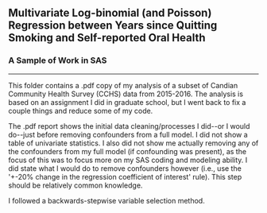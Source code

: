 ## Multivariate Log-binomial (and Poisson) Regression between Years since Quitting Smoking and Self-reported Oral Health 
### A Sample of Work in SAS  
---
This folder contains a .pdf copy of my analysis of a subset of Candian Community Health Survey (CCHS) data from 2015-2016. The analysis is based on an assignment I did in graduate school, but I went back to fix a couple things and reduce some of my code.

The .pdf report shows the initial data cleaning/processes I did--or I would do--just before removing confounders from a full model.
I did not show a table of univariate statistics. I also did not show me actually removing any of the confounders from my full model (if confounding was present), as the focus of this was to focus more on my SAS coding and modeling ability. I did state what I would do to remove confounders however (i.e., use the '+-20% change in the regression coefficient of interest' rule). This step should be relatively common knowledge.

I followed a backwards-stepwise variable selection method. 
